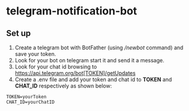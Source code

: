 # telegram-notification-bot

## Set up

1. Create a telegram bot with BotFather (using */newbot* command) and save your token.
2. Look for your bot on telegram start it and send it a message.
3. Look for your chat id browsing to https://api.telegram.org/bot[TOKEN]/getUpdates
4. Create a .env file and add your token and chat id to **TOKEN** and **CHAT_ID** respectively as shown below:
```
TOKEN=yourToken
CHAT_ID=yourChatID
```
